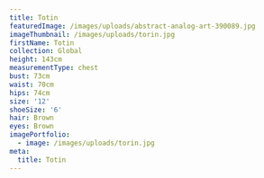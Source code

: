```yaml
---
title: Totin
featuredImage: /images/uploads/abstract-analog-art-390089.jpg
imageThumbnail: /images/uploads/torin.jpg
firstName: Totin
collection: Global
height: 143cm
measurementType: chest
bust: 73cm
waist: 70cm
hips: 74cm
size: '12'
shoeSize: '6'
hair: Brown
eyes: Brown
imagePortfolio:
  - image: /images/uploads/torin.jpg
meta:
  title: Totin
---
```


